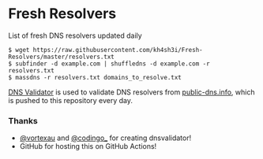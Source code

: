 # Fresh Resolvers
List of fresh DNS resolvers updated daily

```
$ wget https://raw.githubusercontent.com/kh4sh3i/Fresh-Resolvers/master/resolvers.txt
$ subfinder -d example.com | shuffledns -d example.com -r resolvers.txt
$ massdns -r resolvers.txt domains_to_resolve.txt
```

[DNS Validator](https://github.com/vortexau/dnsvalidator) is used to validate DNS resolvers from [public-dns.info](https://public-dns.info/nameservers.txt), which is pushed to this repository every day.


### Thanks
* [@vortexau](https://twitter.com/vortexau) and [@codingo_](https://twitter.com/codingo_) for creating dnsvalidator!
* GitHub for hosting this on GitHub Actions! 
